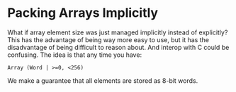# Packing Arrays Implicitly

What if array element size was just managed implicitly instead of explicitly?
This has the advantage of being way more easy to use, but it has the disadvantage
of being difficult to reason about. And interop with C could be confusing. The
idea is that any time you have:

    Array (Word | >=0, <256)

We make a guarantee that all elements are stored as 8-bit words.

